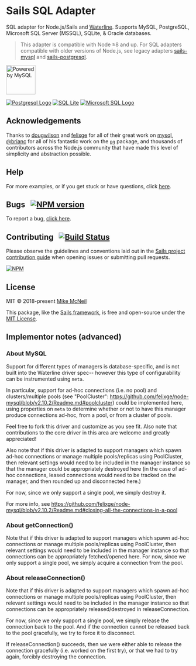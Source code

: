 # Sails SQL Adapter

SQL adapter for Node.js/Sails and [Waterline](http://waterlinejs.org). Supports MySQL, PostgreSQL, Microsoft SQL Server (MSSQL), SQLite, & Oracle databases.

> This adapter is compatible with Node ≥8 and up.  For SQL adapters compatible with older versions of Node.js, see legacy adapters [sails-mysql](https://npmjs.com/package/sails-mysql) and [sails-postgresql](https://npmjs.com/package/sails-postgresql).

 
<a target="_blank" href="http://www.mysql.com"><img src="http://www.mysql.com/common/logos/powered-by-mysql-125x64.png" alt="Powered by MySQL" width="80px" title="sails-mysql: MySQL adapter for Sails"/></a>
  
  <a target="_blank" href="https://www.postgresql.org"><img src="http://sm.pcmag.com/t/pcmag_ru/help/p/postgresql/postgresql-94-funktsii-tekhnologii-vozmozhnosti_3nyj.640.jpg" alt="Postgresql Logo" title="sails-postgresql: Postgresql adapter for Sails"/></a>
   <a target="_blank" href="https://www.sqlite.org/index.html"><img src="https://www.sqlite.org/images/sqlite370_banner.gif" alt="SQL Lite" title="SQL Lite: SQL Lite adapter for Sails"/></a>
  <a target="_blank" href="https://www.microsoft.com/en-US/sql-server/sql-server-2017"><img src="http://www.fuzzylogix.com/wp-content/uploads/microsoft-sql-server-logo.png" alt="Microsoft SQL Logo" title="sails-Microsoft-SQL: Microsoft-SQL-Server adapter for Sails"/></a>


## Acknowledgements

Thanks to [dougwilson](https://github.com/dougwilson) and [felixge](https://github.com/felixge) for all of their great work on [mysql](http://npmjs.com/package/mysql), [@brianc](https://github.com/brianc) for all of his fantastic work on the [`pg`](http://npmjs.com/package/pg) package, and thousands of contributors across the Node.js community that have made this level of simplicity and abstraction possible.

## Help

For more examples, or if you get stuck or have questions, click [here](https://sailsjs.com/support).

## Bugs &nbsp; [![NPM version](https://badge.fury.io/js/sails-sql.svg)](http://npmjs.com/package/sails-sql)

To report a bug, [click here](https://sailsjs.com/bugs).


## Contributing &nbsp; [![Build Status](https://travis-ci.org/sailshq/sails-sql.svg?branch=master)](https://travis-ci.org/sailshq/sails-sql)

Please observe the guidelines and conventions laid out in the [Sails project contribution guide](https://sailsjs.com/contribute) when opening issues or submitting pull requests.

[![NPM](https://nodei.co/npm/sails-sql.png?downloads=true)](http://npmjs.com/package/sails-sql)

## License

MIT &copy; 2018-present [Mike McNeil](https://twitter.com/mikermcneil)

This package, like the [Sails framework](https://sailsjs.com), is free and open-source under the [MIT License](https://sailsjs.com/license).


## Implementor notes (advanced)

### About MySQL
Support for different types of managers is database-specific, and is not
built into the Waterline driver spec-- however this type of configurability
can be instrumented using `meta`.

In particular, support for ad-hoc connections (i.e. no pool) and clusters/multiple
pools (see "PoolCluster": https://github.com/felixge/node-mysql/blob/v2.10.2/Readme.md#poolcluster)
could be implemented here, using properties on `meta` to determine whether or not
to have this manager produce connections ad-hoc, from a pool, or from a cluster of pools.

Feel free to fork this driver and customize as you see fit.  Also note that
contributions to the core driver in this area are welcome and greatly appreciated!

Also note that if this driver is adapted to support managers which spawn
ad-hoc connections or manage multiple pools/replicas using PoolCluster,
then relevant settings would need to be included in the manager instance
so that the manager could be appropriately destroyed here (in the case of
ad-hoc connections, leased connections would need to be tracked on the
manager, and then rounded up and disconnected here.)

For now, since we only support a single pool, we simply destroy it.

For more info, see https://github.com/felixge/node-mysql/blob/v2.10.2/Readme.md#closing-all-the-connections-in-a-pool

### About getConnection()

Note that if this driver is adapted to support managers which spawn
ad-hoc connections or manage multiple pools/replicas using PoolCluster,
then relevant settings would need to be included in the manager instance
so that connections can be appropriately fetched/opened here.
For now, since we only support a single pool, we simply acquire a
connection from the pool.

### About releaseConnection()

Note that if this driver is adapted to support managers which spawn
ad-hoc connections or manage multiple pools/replicas using PoolCluster,
then relevant settings would need to be included in the manager instance
so that connections can be appropriately released/destroyed in releaseConnection.

For now, since we only support a single pool, we simply release the
connection back to the pool. And if the connection cannot be released back to
the pool gracefully, we try to force it to disconnect.

If releaseConnection() succeeds, then we were either able to release
the connection gracefully (i.e. worked on the first try), or that we
had to try again, forcibly destroying the connection.
